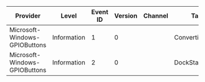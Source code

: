 Provider                       |  Level        |  Event ID  |  Version  |  Channel  |  Task              |  Opcode  |  Keyword  |  Message
-------------------------------|---------------|------------|-----------|-----------|--------------------|----------|-----------|---------
Microsoft-Windows-GPIOButtons  |  Information  |  1         |  0        |           |  ConvertibleState  |          |           |
Microsoft-Windows-GPIOButtons  |  Information  |  2         |  0        |           |  DockState         |          |           |